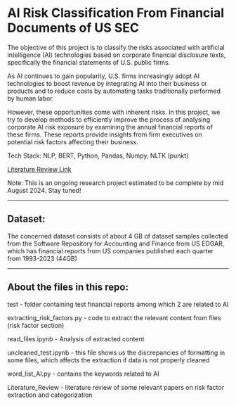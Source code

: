 # AI Risk Classification From Financial Documents of US SEC 

The objective of this project is to classify the risks associated with artificial intelligence (AI) technologies based on corporate financial disclosure texts, specifically the financial statements of U.S. public firms. 

As AI continues to gain popularity, U.S. firms increasingly adopt AI technologies to boost revenue by integrating AI into their business or products and to reduce costs by automating tasks traditionally performed by human labor. 

However, these opportunities come with inherent risks. In this project, we try to develop methods to efficiently improve the process of analysing corporate AI risk exposure by examining the annual financial reports of these firms. These reports provide insights from firm executives on potential risk factors affecting their business.

Tech Stack: NLP, BERT, Python, Pandas, Numpy, NLTK (punkt)

[Literature Review Link](https://github.com/rxdhikx/AI-Risk_Classification-From-Financial-Documents/blob/main/Literature_Review.md)

Note: This is an ongoing research project estimated to be complete by mid August 2024. Stay tuned!

--------------------------------------------------------------------------------------------------------------------------------------------------

## Dataset:

The concerned dataset consists of about 4 GB of dataset samples collected from the Software Repository for Accounting and Finance from US EDGAR, which has financial reports from US companies published each quarter from 1993-2023 (44GB)

--------------------------------------------------------------------------------------------------------------------------------------------------
## About the files in this repo:

test - folder containing test financial reports among which 2 are related to AI

extracting_risk_factors.py - code to extract the relevant content from files (risk factor section)

read_files.ipynb - Analysis of extracted content 

uncleaned_test.ipynb - this file shows us the discrepancies of formatting in some files, which affects the extraction if data is not properly cleaned

word_list_AI.py - contains the keywords related to AI 

Literature_Review - literature review of some relevant papers on risk factor extraction and categorization
